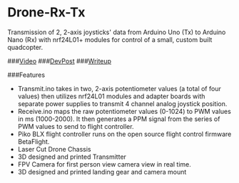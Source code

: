 # Drone-Rx-Tx
Transmission of 2, 2-axis joysticks' data from Arduino Uno (Tx) to Arduino Nano (Rx) with nrf24L01+ modules for control of a small, custom built quadcopter.

###[Video](https://www.youtube.com/watch?v=jWmNdqT4Q9A&t=22s)
###[DevPost](https://devpost.com/software/drone-transmitter)
###[Writeup](https://goo.gl/xdytBq)

###Features
* Transmit.ino takes in two, 2-axis potentiometer values (a total of four values) then utilizes nrf24L01 modules and adapter boards with separate power supplies to transmit 4 channel analog joystick position.
* Receive.ino maps the raw potentiometer values (0-1024) to PWM values in ms (1000-2000). It then generates a PPM signal from the series of PWM values to send to flight controller.
* Piko BLX flight controller runs on the open source flight control firmware BetaFlight. 
* Laser Cut Drone Chassis
* 3D designed and printed Transmitter
* FPV Camera for first person view camera view in real time.
* 3D designed and printed landing gear and camera mount
